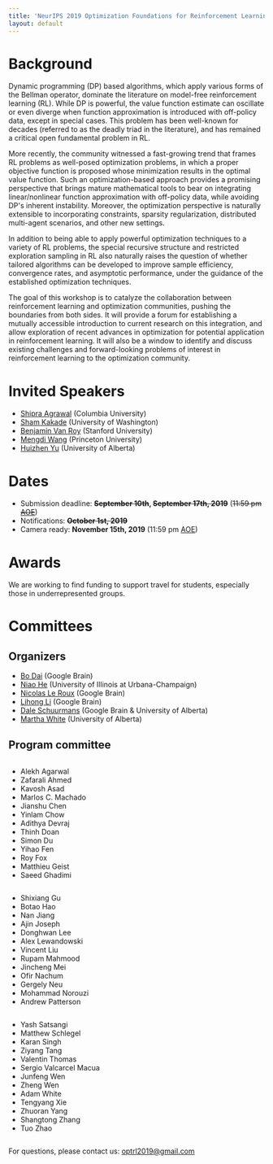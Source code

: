 ```yaml
---
title: 'NeurIPS 2019 Optimization Foundations for Reinforcement Learning Workshop'
layout: default
---
```


<style>thead { display: none; }</style>

# Background

Dynamic programming (DP) based algorithms, which apply various forms of the Bellman operator, dominate the literature on model-free reinforcement learning (RL). While DP is powerful, the value function estimate can oscillate or even diverge when function approximation is introduced with off-policy data, except in special cases. This problem has been well-known for decades (referred to as the deadly triad in the literature), and has remained a critical open fundamental problem in RL.

More recently, the community witnessed a fast-growing trend that frames RL problems as well-posed optimization problems, in which a proper objective function is proposed whose minimization results in the optimal value function. Such an optimization-based approach provides a promising perspective that brings mature mathematical tools to bear on integrating linear/nonlinear function approximation with off-policy data, while avoiding DP's inherent instability. Moreover, the optimization perspective is naturally extensible to incorporating constraints, sparsity regularization, distributed multi-agent scenarios, and other new settings.

In addition to being able to apply powerful optimization techniques to a variety of RL problems, the special recursive structure and restricted exploration sampling in RL also naturally raises the question of whether tailored algorithms can be developed to improve sample efficiency, convergence rates, and asymptotic performance, under the guidance of the established optimization techniques.

The goal of this workshop is to catalyze the collaboration between reinforcement learning and optimization communities, pushing the boundaries from both sides. It will provide a forum for establishing a mutually accessible introduction to current research on this integration, and allow exploration of recent advances in optimization for potential application in reinforcement learning. It will also be a window to identify and discuss existing challenges and forward-looking problems of interest in reinforcement learning to the optimization community. 


# Invited Speakers


- <a href="http://www.columbia.edu/~sa3305/">Shipra Agrawal</a> (Columbia University)
- <a href="https://homes.cs.washington.edu/~sham/">Sham Kakade</a> (University of Washington) 
- <a href="https://web.stanford.edu/~bvr/">Benjamin Van Roy</a> (Stanford University) 
- <a href="https://mwang.princeton.edu/">Mengdi Wang</a> (Princeton University) 
- <a href="https://directory.ualberta.ca/person/huizhen">Huizhen Yu</a> (University of Alberta)


# Dates

- Submission deadline: **~~September 10th~~, ~~September 17th, 2019~~** (~~11:59 pm <a href="https://www.timeanddate.com/time/zones/aoe">AOE</a>~~) 
- Notifications: **~~October 1st, 2019~~** 
- Camera ready: **November 15th, 2019** (11:59 pm <a href="https://www.timeanddate.com/time/zones/aoe">AOE</a>) 
<!-- Workshop: **December 13th 2019** 
 -->


# Awards

We are working to find funding to support travel for students, especially those in underrepresented groups.


<!-- # Sponsors

<p style="text-align: left">
We thank our sponsors for making this workshop possible:
</p>

<div style="text-align: left;">
{%- for sponsor in site.data.sponsors -%}
<div class="sponsor">
  <a href="{{ sponsor.url }}" target="_blank">
    <img src="{{ sponsor.image }}" />
  </a>
</div>
{%- endfor -%}
</div>
 -->




# Committees

## Organizers

<!-- <div style="text-align: left;">
Bo Dai, Niao He, Nicolas Le Roux, Lihong Li, Dale Schuurmans, Martha White
</div>
 -->

- <a href="https://sites.google.com/site/daibohr/">Bo Dai</a> (Google Brain)
- <a href="http://niaohe.ise.illinois.edu/">Niao He</a> (University of Illinois at Urbana-Champaign)
- <a href="http://nicolas.le-roux.name/">Nicolas Le Roux</a> (Google Brain)
- <a href="https://lihongli.github.io/">Lihong Li</a> (Google Brain) 
- <a href="https://webdocs.cs.ualberta.ca/~dale/">Dale Schuurmans</a> (Google Brain & University of Alberta)
- <a href="https://webdocs.cs.ualberta.ca/~whitem/">Martha White</a> (University of Alberta)


## Program committee

<div style="text-align: left;">
<div class="row">
  <div class="column">
  <ul>
    <li>Alekh Agarwal</li>
    <li>Zafarali Ahmed</li>
    <li>Kavosh Asad</li>
    <li>Marlos C. Machado</li>
    <li>Jianshu Chen</li>
    <li>Yinlam Chow</li>
    <li>Adithya Devraj</li>
    <li>Thinh Doan</li>
    <li>Simon Du</li>  
    <li>Yihao Fen</li> 
    <li>Roy Fox</li>
    <li>Matthieu Geist</li>
    <li>Saeed Ghadimi</li>
  </ul> 
  </div>
  <div class="column">
  <ul>
    <li>Shixiang Gu</li>
    <li>Botao Hao</li> 
    <li>Nan Jiang</li> 
    <li>Ajin Joseph</li> 
    <li>Donghwan Lee</li>
    <li>Alex Lewandowski</li>
    <li>Vincent Liu</li>
    <li>Rupam Mahmood</li> 
    <li>Jincheng Mei</li>
    <li>Ofir Nachum</li>
    <li>Gergely Neu</li>
    <li>Mohammad Norouzi</li>
    <li>Andrew Patterson</li> 
  </ul> 
  </div>
  <div class="column">
  <ul>
    <li>Yash Satsangi</li>
    <li>Matthew Schlegel</li>
    <li>Karan Singh</li>
    <li>Ziyang Tang</li>
    <li>Valentin Thomas</li>
    <li>Sergio Valcarcel Macua</li>
    <li>Junfeng Wen</li>
    <li>Zheng Wen</li>
    <li>Adam White</li>
    <li>Tengyang Xie</li>
    <li>Zhuoran Yang</li>
    <li>Shangtong Zhang</li>
    <li>Tuo Zhao</li>
  </ul> 
  </div>
</div>
</div>



<p style="text-align: left">
For questions, please contact us:
<a href="mailto:optrl2019@gmail.com">optrl2019@gmail.com</a>
</p>